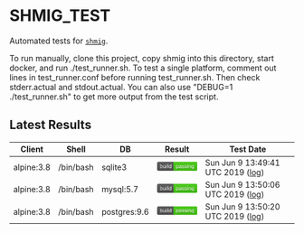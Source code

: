 SHMIG_TEST
=================

Automated tests for [`shmig`](https://github.com/mbucc/shmig/blob/master/shmig).

To run manually, clone this project, copy shmig into this directory, start
docker, and run ./test_runner.sh.  To test a single platform, comment out
lines in test_runner.conf before running test_runner.sh.  Then check 
stderr.actual and stdout.actual.  You can also use "DEBUG=1 ./test_runner.sh" 
to get more output from the test script.


Latest Results
-----------------

| Client | Shell | DB  | Result | Test Date |
| ------ | ----- | --- | ------ | --------- |
| alpine:3.8 | /bin/bash | sqlite3 | ![](https://raw.githubusercontent.com/mbucc/shmig_test/master/badges/alpine-3.8-bash-sqlite3.png?1560088181) | Sun Jun  9 13:49:41 UTC 2019 ([log](https://raw.githubusercontent.com/mbucc/shmig_test/master/logs/alpine-3.8-bash-sqlite3.out?1560088181)) |
| alpine:3.8 | /bin/bash | mysql:5.7 | ![](https://raw.githubusercontent.com/mbucc/shmig_test/master/badges/alpine-3.8-bash-mysql-5.7.png?1560088206) | Sun Jun  9 13:50:06 UTC 2019 ([log](https://raw.githubusercontent.com/mbucc/shmig_test/master/logs/alpine-3.8-bash-mysql-5.7.out?1560088206)) |
| alpine:3.8 | /bin/bash | postgres:9.6 | ![](https://raw.githubusercontent.com/mbucc/shmig_test/master/badges/alpine-3.8-bash-postgres-9.6.png?1560088220) | Sun Jun  9 13:50:20 UTC 2019 ([log](https://raw.githubusercontent.com/mbucc/shmig_test/master/logs/alpine-3.8-bash-postgres-9.6.out?1560088220)) |

